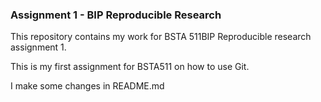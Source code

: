### Assignment 1 - BIP Reproducible Research

This repository contains my work for BSTA 511BIP Reproducible research assignment 1.

This is my first assignment for BSTA511 on how to use Git.

I make some changes in README.md
